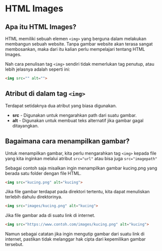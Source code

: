 # HTML Images

## Apa itu HTML Images?

HTML memiliki sebuah elemen `<img>` yang berguna dalam melakukan membangun sebuah website. Tanpa gambar website akan terasa sangat membosankan, maka dari itu kalian perlu mempelajari tentang HTML Images.

Nah cara penulisan tag `<img>` sendiri tidak memerlukan tag penutup, atau lebih jelasnya adalah seperti ini:

```html
<img src="" alt="">
```

## Atribut di dalam tag `<img>`

Terdapat setidaknya dua atribut yang biasa digunakan.

-   **src** - Digunakan untuk mengarahkan path dari suatu gambar.
-   **alt** - Digunakan untuk membuat teks alternatif jika gambar gagal ditayangkan.

## Bagaimana cara menampilkan gambar?

Untuk menampilkan gambar, kita perlu mengarahkan tag `<img>` kepada file yang kita inginkan melalui atribut `src="url"` atau bisa juga `src="imagepath"`

Sebagai contoh saja misalkan ingin menampilkan gambar kucing.png yang berada satu folder dengan file HTML.

```html
<img src="kucing.png" alt="kucing">
```

Jika file gambar terdapat pada direktori tertentu, kita dapat menuliskan terlebih dahulu direktorinya.

```html
<img src="images/kucing.png" alt="kucing">
```

Jika file gambar ada di suatu link di internet.

```html
<img src="https://www.contoh.com/images/kucing.png" alt="kucing">
```

Namun sebagai catatan jika ingin mengutip gambar dari suatu link di internet, pastikan tidak melanggar hak cipta dari kepemilikan gambar tersebut.
